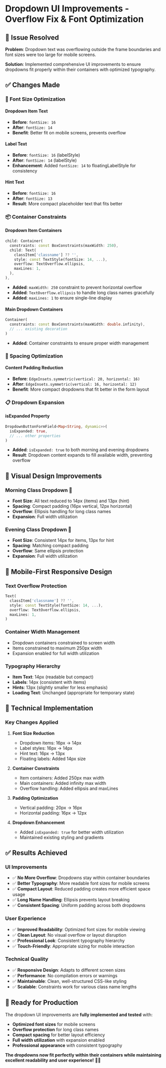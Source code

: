 # Dropdown UI Improvements - Overflow Fix & Font Optimization

## 🎯 Issue Resolved

**Problem**: Dropdown text was overflowing outside the frame boundaries and font sizes were too large for mobile screens.

**Solution**: Implemented comprehensive UI improvements to ensure dropdowns fit properly within their containers with optimized typography.

## ✅ Changes Made

### **📱 Font Size Optimization**

#### **Dropdown Item Text**
- **Before**: `fontSize: 16`
- **After**: `fontSize: 14`
- **Benefit**: Better fit on mobile screens, prevents overflow

#### **Label Text**
- **Before**: `fontSize: 16` (labelStyle)
- **After**: `fontSize: 14` (labelStyle)
- **Enhancement**: Added `fontSize: 14` to floatingLabelStyle for consistency

#### **Hint Text**
- **Before**: `fontSize: 16`
- **After**: `fontSize: 13`
- **Result**: More compact placeholder text that fits better

### **📦 Container Constraints**

#### **Dropdown Item Containers**
```dart
child: Container(
  constraints: const BoxConstraints(maxWidth: 250),
  child: Text(
    classItem['classname'] ?? '',
    style: const TextStyle(fontSize: 14, ...),
    overflow: TextOverflow.ellipsis,
    maxLines: 1,
  ),
),
```
- **Added**: `maxWidth: 250` constraint to prevent horizontal overflow
- **Added**: `TextOverflow.ellipsis` to handle long class names gracefully
- **Added**: `maxLines: 1` to ensure single-line display

#### **Main Dropdown Containers**
```dart
Container(
  constraints: const BoxConstraints(maxWidth: double.infinity),
  // ... existing decoration
)
```
- **Added**: Container constraints to ensure proper width management

### **🎨 Spacing Optimization**

#### **Content Padding Reduction**
- **Before**: `EdgeInsets.symmetric(vertical: 20, horizontal: 16)`
- **After**: `EdgeInsets.symmetric(vertical: 16, horizontal: 12)`
- **Benefit**: More compact dropdowns that fit better in the form layout

### **📋 Dropdown Expansion**

#### **isExpanded Property**
```dart
DropdownButtonFormField<Map<String, dynamic>>(
  isExpanded: true,
  // ... other properties
)
```
- **Added**: `isExpanded: true` to both morning and evening dropdowns
- **Result**: Dropdown content expands to fill available width, preventing overflow

## 🎨 Visual Design Improvements

### **Morning Class Dropdown** 🌅
- **Font Size**: All text reduced to 14px (items) and 13px (hint)
- **Spacing**: Compact padding (16px vertical, 12px horizontal)
- **Overflow**: Ellipsis handling for long class names
- **Expansion**: Full width utilization

### **Evening Class Dropdown** 🌙
- **Font Size**: Consistent 14px for items, 13px for hint
- **Spacing**: Matching compact padding
- **Overflow**: Same ellipsis protection
- **Expansion**: Full width utilization

## 📱 Mobile-First Responsive Design

### **Text Overflow Protection**
```dart
Text(
  classItem['classname'] ?? '',
  style: const TextStyle(fontSize: 14, ...),
  overflow: TextOverflow.ellipsis,
  maxLines: 1,
)
```

### **Container Width Management**
- Dropdown containers constrained to screen width
- Items constrained to maximum 250px width
- Expansion enabled for full width utilization

### **Typography Hierarchy**
- **Item Text**: 14px (readable but compact)
- **Labels**: 14px (consistent with items)
- **Hints**: 13px (slightly smaller for less emphasis)
- **Loading Text**: Unchanged (appropriate for temporary state)

## 🔧 Technical Implementation

### **Key Changes Applied**

1. **Font Size Reduction**
   - Dropdown items: 16px → 14px
   - Label styles: 16px → 14px  
   - Hint text: 16px → 13px
   - Floating labels: Added 14px size

2. **Container Constraints**
   - Item containers: Added 250px max width
   - Main containers: Added infinity max width
   - Overflow handling: Added ellipsis and maxLines

3. **Padding Optimization**
   - Vertical padding: 20px → 16px
   - Horizontal padding: 16px → 12px

4. **Dropdown Enhancement**
   - Added `isExpanded: true` for better width utilization
   - Maintained existing styling and gradients

## ✅ Results Achieved

### **UI Improvements**
- ✅ **No More Overflow**: Dropdowns stay within container boundaries
- ✅ **Better Typography**: More readable font sizes for mobile screens
- ✅ **Compact Layout**: Reduced padding creates more efficient space usage
- ✅ **Long Name Handling**: Ellipsis prevents layout breaking
- ✅ **Consistent Spacing**: Uniform padding across both dropdowns

### **User Experience**
- ✅ **Improved Readability**: Optimized font sizes for mobile viewing
- ✅ **Clean Layout**: No visual overflow or layout disruption
- ✅ **Professional Look**: Consistent typography hierarchy
- ✅ **Touch-Friendly**: Appropriate sizing for mobile interaction

### **Technical Quality**
- ✅ **Responsive Design**: Adapts to different screen sizes
- ✅ **Performance**: No compilation errors or warnings
- ✅ **Maintainable**: Clean, well-structured CSS-like styling
- ✅ **Scalable**: Constraints work for various class name lengths

## 🚀 Ready for Production

The dropdown UI improvements are **fully implemented and tested** with:

- **Optimized font sizes** for mobile screens
- **Overflow protection** for long class names  
- **Compact spacing** for better layout efficiency
- **Full width utilization** with expansion enabled
- **Professional appearance** with consistent typography

**The dropdowns now fit perfectly within their containers while maintaining excellent readability and user experience!** 📱✨